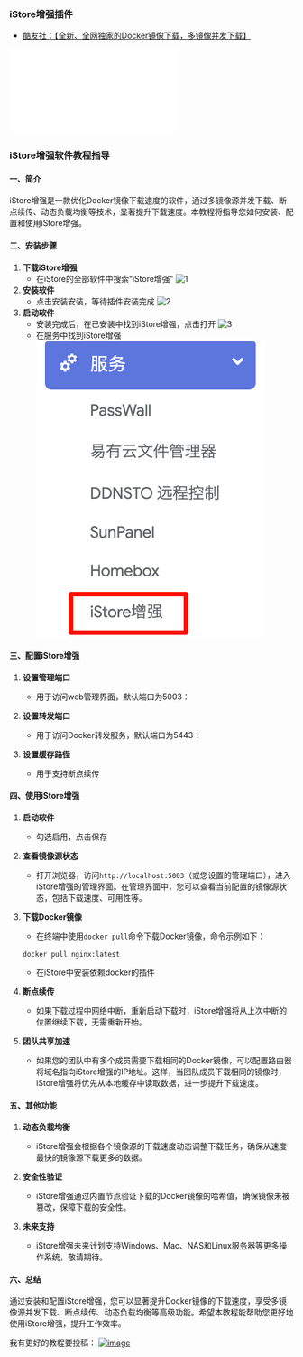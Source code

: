 ### iStore增强插件


* [酷友社：【全新、全网独家的Docker镜像下载，多镜像并发下载】](https://www.bilibili.com/video/BV1GvQWYZEt9/)

<iframe src="//player.bilibili.com/player.html?isOutside=true&aid=113277631857709&bvid=BV1GvQWYZEt9&cid=26216693770&p=1&autoplay=0" scrolling="no" border="0" frameborder="no" framespacing="0" allowfullscreen="true"></iframe>

### iStore增强软件教程指导

#### 一、简介
iStore增强是一款优化Docker镜像下载速度的软件，通过多镜像源并发下载、断点续传、动态负载均衡等技术，显著提升下载速度。本教程将指导您如何安装、配置和使用iStore增强。

#### 二、安装步骤
1. **下载iStore增强**
   - 在iStore的全部软件中搜索“iStore增强”
    ![1](./iStoreEhance/1.png)
2. **安装软件**
   - 点击安装安装，等待插件安装完成
![2](./iStoreEhance/2.png)
3. **启动软件**
   - 安装完成后，在已安装中找到iStore增强，点击打开
   ![3](./iStoreEhance/3.png)
   - 在服务中找到iStore增强
   ![4](./iStoreEhance/4.png)

#### 三、配置iStore增强
1. **设置管理端口**
   - 用于访问web管理界面，默认端口为5003：

2. **设置转发端口**
   - 用于访问Docker转发服务，默认端口为5443：

3. **设置缓存路径**
   - 用于支持断点续传

#### 四、使用iStore增强
1. **启动软件**
   - 勾选启用，点击保存

2. **查看镜像源状态**
   - 打开浏览器，访问`http://localhost:5003`（或您设置的管理端口），进入iStore增强的管理界面。在管理界面中，您可以查看当前配置的镜像源状态，包括下载速度、可用性等。

3. **下载Docker镜像**
   - 在终端中使用`docker pull`命令下载Docker镜像，命令示例如下：
   ```
   docker pull nginx:latest
   ```
   - 在iStore中安装依赖docker的插件

4. **断点续传**
   - 如果下载过程中网络中断，重新启动下载时，iStore增强将从上次中断的位置继续下载，无需重新开始。

5. **团队共享加速**
   - 如果您的团队中有多个成员需要下载相同的Docker镜像，可以配置路由器将域名指向iStore增强的IP地址。这样，当团队成员下载相同的镜像时，iStore增强将优先从本地缓存中读取数据，进一步提升下载速度。

#### 五、其他功能
1. **动态负载均衡**
   - iStore增强会根据各个镜像源的下载速度动态调整下载任务，确保从速度最快的镜像源下载更多的数据。

2. **安全性验证**
   - iStore增强通过内置节点验证下载的Docker镜像的哈希值，确保镜像未被篡改，保障下载的安全性。

3. **未来支持**
   - iStore增强未来计划支持Windows、Mac、NAS和Linux服务器等更多操作系统，敬请期待。

#### 六、总结
通过安装和配置iStore增强，您可以显著提升Docker镜像的下载速度，享受多镜像源并发下载、断点续传、动态负载均衡等高级功能。希望本教程能帮助您更好地使用iStore增强，提升工作效率。


我有更好的教程要投稿：
[![image](./picture/post.png)](/zh/guide/istore/software/post-my-tutorial.html)

